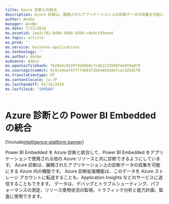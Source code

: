 ```yaml
---
title: Azure 診断との統合
description: Azure 診断は、展開されたアプリケーション上の診断データの収集を可能にする Azure 内の機能です。
author: Annbe
manager: AnnBe
ms.date: 7/22/2018
ms.assetid: 1aa2c782-8d80-49b8-9399-c0e9cfd3eea6
ms.topic: article
ms.prod: ''
ms.service: business-applications
ms.technology: ''
ms.author: Annbe
audience: Admin
ms.openlocfilehash: f620d4c932974b98b0c7cdb1232890f4e659a870
ms.sourcegitcommit: 0c8ca4eaf47f7f4b83f1b544b910e7cac92bd1f0
ms.translationtype: HT
ms.contentlocale: ja-JP
ms.lasthandoff: 01/10/2019
ms.locfileid: "199566"
---
```

#  <a name="power-bi-embedded-integration-with-azure-diagnostics"></a>Azure 診断との Power BI Embedded の統合 

[!include[intelligence-platform banner](../../includes/intelligence-platform.md)]






Power BI Embedded を Azure 診断と統合して、Power BI Embedded をアプリケーションで使用される他の Azure リソースと共に診断できるようにしています。 Azure 診断は、展開されたアプリケーション上の診断データの収集を可能にする Azure 内の機能です。 Azure 診断拡張機能は、このデータを Azure ストレージ アカウントに転送することも、Application Insights などのサービスに送信することもできます。 データは、デバッグとトラブルシューティング、パフォーマンスの測定、リソース使用状況の監視、トラフィック分析と能力計画、監査に使用できます。 
